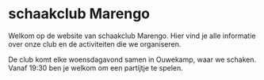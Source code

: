 # schaakclub Marengo

Welkom op de website van schaakclub Marengo. Hier vind je alle informatie over onze club en de activiteiten die we organiseren.

De club komt elke woensdagavond samen in Ouwekamp, waar we schaken. Vanaf 19:30 ben je welkom om een partijtje te spelen.

